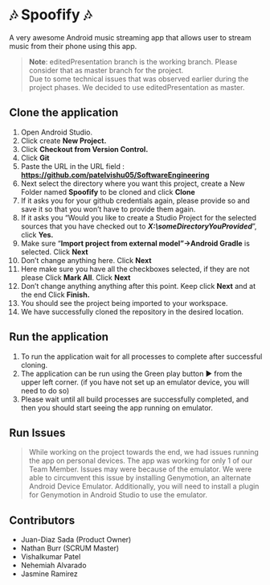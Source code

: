 # :notes: Spoofify :notes:
 A very awesome Android music streaming app that allows user to stream music from their phone using this app.
 
 >**Note**: editedPresentation branch is the working branch. Please consider that as master branch for the project. \
Due to some technical issues that was observed earlier during the project phases. We decided to use editedPresentation as master.
 
 ## Clone the application
1.  Open Android Studio.
2. Click create **New Project.**
3. Click **Checkout from Version Control.**
4. Click **Git**
5. Paste the URL in the URL field : **https://github.com/patelvishu05/SoftwareEngineering**
6. Next select the directory where you want this project, create a New Folder named **Spoofify** to be cloned and click **Clone**
7.  If it asks you for your github credentials again, please provide so and save it so that you won’t have to provide them again.
8.  If it asks you “Would you like to create a Studio Project for the selected sources that you have checked out to ***X:\someDirectoryYouProvided***”, click **Yes.**
9.  Make sure “**Import project from external model”->Android Gradle** is selected. Click **Next**    
10.  Don’t change anything here. Click **Next**    
11.  Here make sure you have all the checkboxes selected, if they are not please Click **Mark All**. Click **Next**    
12.  Don’t change anything anything after this point. Keep click **Next** and at the end Click **Finish.**
13.  You should see the project being imported to your workspace.
14. We have successfully cloned the repository in the desired location.

## Run the application
1. To run the application wait for all processes to complete after successful cloning.
2. The application can be run using the Green play button ► from the upper left corner.
   (if you have not set up an emulator device, you will need to do so)
3. Please wait until all build processes are successfully completed, and then you 
   should start seeing the app running on emulator.

## Run Issues
> While working on the project towards the end, we had issues running the app on personal
  devices. The app was working for only 1 of our Team Member. Issues may were because of the
  emulator.
  We were able to circumvent this issue by installing Genymotion, an alternate Android Device Emulator.
  Additionally, you will need to install a plugin for Genymotion in Android Studio to use the emulator.

## Contributors
- Juan-Diaz Sada (Product Owner) 
- Nathan Burr (SCRUM Master) 
- Vishalkumar Patel 
- Nehemiah Alvarado 
- Jasmine Ramirez 

